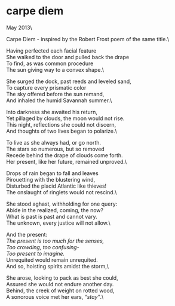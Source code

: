 # carpe diem

May 2013\

Carpe Diem - inspired by the Robert Frost poem of the same title.\

Having perfected each facial feature\
She walked to the door and pulled back the drape\
To find, as was common procedure\
The sun giving way to a convex shape.\

She surged the dock, past reeds and leveled sand,\
To capture every prismatic color\
The sky offered before the sun remand,\
And inhaled the humid Savannah summer.\

Into darkness she awaited his return,\
Yet pillaged by clouds, the moon would not rise.\
This night, reflections she could not discern,\
And thoughts of two lives began to polarize.\

To live as she always had, or go north.\
The stars so numerous, but so removed\
Recede behind the drape of clouds come forth.\
Her present, like her future, remained unproved.\

Drops of rain began to fall and leaves\
Pirouetting with the blustering wind,\
Disturbed the placid Atlantic like thieves!\
The onslaught of ringlets would not rescind.\

She stood aghast, withholding for one query:\
Abide in the realized, coming, the now?\
What is past is past and cannot vary.\
The unknown, every justice will not allow.\

And the present:\
    *The present is too much for the senses,\
    Too crowding, too confusing-\
    Too present to imagine.*\
Unrequited would remain unrequited.\
And so, hoisting spirits amidst the storm,\

She arose, looking to pack as best she could,\
Assured she would not endure another day.\
Behind, the creek of weight on rotted wood,\
A sonorous voice met her ears, *“stay”*.\

